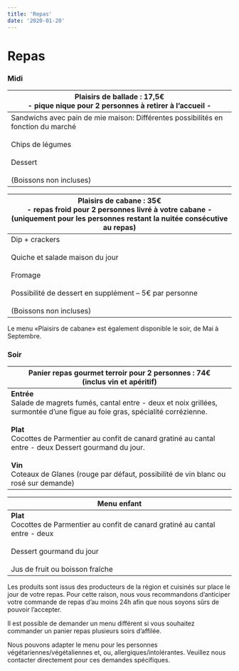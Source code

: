 ```yaml
---
title: 'Repas'
date: '2020-01-20'
---
```


# Repas

### Midi

| Plaisirs de ballade : 17,5€<br> - pique nique pour 2 personnes à retirer à l’accueil -                                                                        |
| ------------------------------------------------------------------------------------------------------------------------------------------------------------- |
| Sandwichs avec pain de mie maison: Différentes possibilités en fonction du marché <br> <br>Chips de légumes <br><br> Dessert <br><br> (Boissons non incluses) |

| Plaisirs de cabane : 35€<br>- repas froid pour 2 personnes livré à votre cabane -<br>(uniquement pour les personnes restant la nuitée consécutive au repas)              |
| ------------------------------------------------------------------------------------------------------------------------------------------------------------------------ |
| Dip + crackers <br> <br>Quiche et salade maison du jour <br><br> Fromage <br><br> Possibilité de dessert en supplément – 5€ par personne<br><br> (Boissons non incluses) |

Le menu «Plaisirs de cabane» est également disponible le soir, de Mai à Septembre.

### Soir

| Panier repas gourmet terroir pour 2 personnes : 74€<br>(inclus vin et apéritif)                                                                                                                                                                                                                                                                                           |
| ------------------------------------------------------------------------------------------------------------------------------------------------------------------------------------------------------------------------------------------------------------------------------------------------------------------------------------------------------------------------- |
| **Entrée**<br> Salade de magrets fumés, cantal entre - deux et noix grillées, surmontée d’une figue au foie gras, spécialité corrézienne.<br><br> **Plat**<br> Cocottes de Parmentier au confit de canard gratiné au cantal entre - deux Dessert gourmand du jour.<br><br> **Vin**<br> Coteaux de Glanes (rouge par défaut, possibilité de vin blanc ou rosé sur demande) |

| Menu enfant                                                                                                                                                     |
| --------------------------------------------------------------------------------------------------------------------------------------------------------------- |
| **Plat**<br> Cocottes de Parmentier au confit de canard gratiné au cantal entre - deux<br><br> Dessert gourmand du jour<br><br> Jus de fruit ou boisson fraîche |

Les produits sont issus des producteurs de la région et cuisinés sur place le jour de votre repas.
Pour cette raison, nous vous recommandons d’anticiper votre commande de repas d’au moins 24h afin que nous soyons
sûrs de pouvoir l’accepter.

Il est possible de demander un menu différent si vous souhaitez commander un panier repas plusieurs soirs d’affilée.

Nous pouvons adapter le menu pour les personnes végétariennes/végétaliennes et, ou, allergiques/intolérantes.
Veuillez nous contacter directement pour ces demandes spécifiques.
